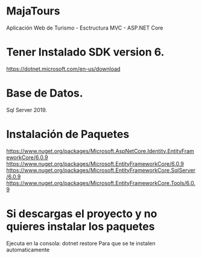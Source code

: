 # MajaTours
Aplicación Web de Turismo - Esctructura MVC - ASP.NET Core
 # Tener Instalado SDK version 6.
 https://dotnet.microsoft.com/en-us/download
 # Base de Datos.
 Sql Server 2019.
# Instalación de Paquetes
https://www.nuget.org/packages/Microsoft.AspNetCore.Identity.EntityFrameworkCore/6.0.9
https://www.nuget.org/packages/Microsoft.EntityFrameworkCore/6.0.9
https://www.nuget.org/packages/Microsoft.EntityFrameworkCore.SqlServer/6.0.9
https://www.nuget.org/packages/Microsoft.EntityFrameworkCore.Tools/6.0.9

# Si descargas el proyecto y no quieres instalar los paquetes
Ejecuta en la consola: dotnet restore Para que se te instalen automaticamente
